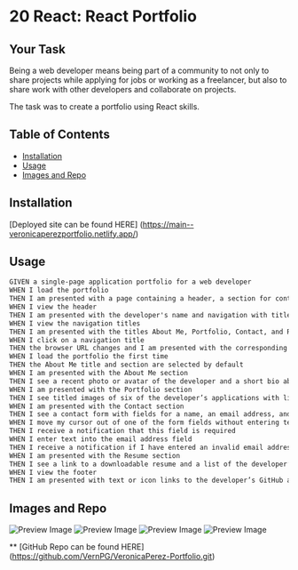 # 20 React: React Portfolio

## Your Task

Being a web developer means being part of a community to not only to share projects while applying for jobs or working as a freelancer, but also to share work with other developers and collaborate on projects.

The task was to create a portfolio using React skills.

## Table of Contents

- [Installation](#installation)
- [Usage](#usage)
- [Images and Repo](#images)

## Installation

[Deployed site can be found HERE] (https://main--veronicaperezportfolio.netlify.app/)

## Usage

```md
GIVEN a single-page application portfolio for a web developer
WHEN I load the portfolio
THEN I am presented with a page containing a header, a section for content, and a footer
WHEN I view the header
THEN I am presented with the developer's name and navigation with titles corresponding to different sections of the portfolio
WHEN I view the navigation titles
THEN I am presented with the titles About Me, Portfolio, Contact, and Resume, and the title corresponding to the current section is highlighted
WHEN I click on a navigation title
THEN the browser URL changes and I am presented with the corresponding section below the navigation and that title is highlighted
WHEN I load the portfolio the first time
THEN the About Me title and section are selected by default
WHEN I am presented with the About Me section
THEN I see a recent photo or avatar of the developer and a short bio about them
WHEN I am presented with the Portfolio section
THEN I see titled images of six of the developer’s applications with links to both the deployed applications and the corresponding GitHub repositories
WHEN I am presented with the Contact section
THEN I see a contact form with fields for a name, an email address, and a message
WHEN I move my cursor out of one of the form fields without entering text
THEN I receive a notification that this field is required
WHEN I enter text into the email address field
THEN I receive a notification if I have entered an invalid email address
WHEN I am presented with the Resume section
THEN I see a link to a downloadable resume and a list of the developer’s proficiencies
WHEN I view the footer
THEN I am presented with text or icon links to the developer’s GitHub and LinkedIn profiles, and their profile on a third platform (Stack Overflow, Twitter)
```

## Images and Repo

![Preview Image](./src/assets/images/Screenshot%202023-12-08%20at%202.41.14 PM.png)
![Preview Image](./src/assets/images/Screenshot%202023-12-08%20at%202.43.55 PM.png)
![Preview Image](./src/assets/images/Screenshot%202023-12-08%20at%202.44.19 PM.png)
![Preview Image](./src/assets/images/Screenshot%202023-12-08%20at%202.45.05 PM.png)

\*\* [GitHub Repo can be found HERE] (https://github.com/VernPG/VeronicaPerez-Portfolio.git)
